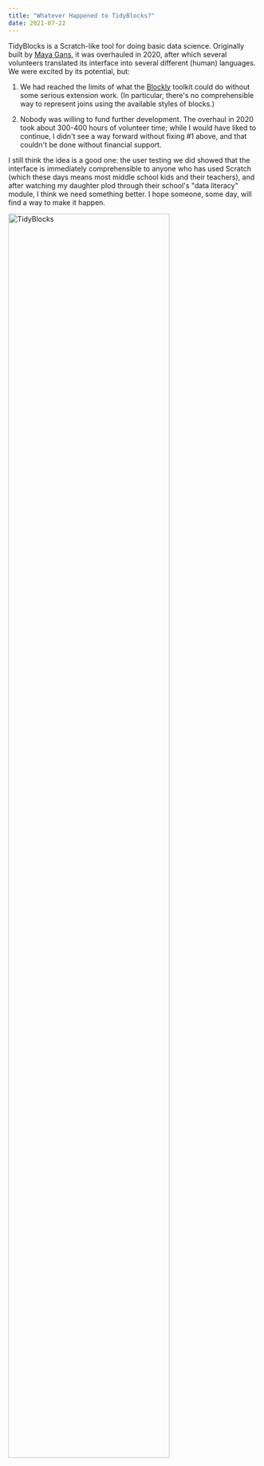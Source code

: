 ```yaml
---
title: "Whatever Happened to TidyBlocks?"
date: 2021-07-22
---
```


TidyBlocks is a Scratch-like tool for doing basic data science.
Originally built by [Maya Gans][gans-maya],
it was overhauled in 2020,
after which several volunteers translated its interface into several different (human) languages.
We were excited by its potential, but:

1.  We had reached the limits of what the [Blockly][blockly] toolkit could do
    without some serious extension work.
    (In particular,
    there's no comprehensible way to represent joins using the available styles of blocks.)

2.  Nobody was willing to fund further development.
    The overhaul in 2020 took about 300-400 hours of volunteer time;
    while I would have liked to continue,
    I didn't see a way forward without fixing #1 above,
    and that couldn't be done without financial support.

I still think the idea is a good one:
the user testing we did showed that the interface is immediately comprehensible
to anyone who has used Scratch
(which these days means most middle school kids and their teachers),
and after watching my daughter plod through their school's "data literacy" module,
I think we need something better.
I hope someone, some day, will find a way to make it happen.

<img src="@root/files/2021/tidyblocks-screenshot.png" alt="TidyBlocks" class="centered" width="80%">

[blockly]: https://developers.google.com/blockly/
[gans-maya]: https://maya.rbind.io/

